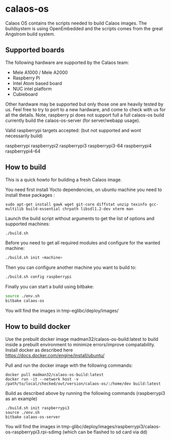 calaos-os
=========

Calaos OS contains the scripts needed to build Calaos images. The buildsystem is using OpenEmbedded and the scripts comes from the great Angstrom build system.


Supported boards
----------------

The following hardware are supported by the Calaos team:
- Mele A1000 / Mele A2000
- Raspberry Pi
- Intel Atom based board
- NUC intel platform
- Cubieboard

Other hardware may be supported but only those one are heavily tested by us. Feel free to try to port to a new hardware, and come to check with us for all the details. Note, raspberry pi does not support full a full calaos-os build currently build the calaos-os-server (for server/webapp usage).

Valid raspberrypi targets accepted: (but not supported and wont necessarily build)

raspberrypi
raspberrypi2
raspberrypi3
raspberrypi3-64
raspberrypi4
raspberrypi4-64

How to build
------------

This is a quick howto for building a fresh Calaos image.

You need first install Yocto dependencies, on ubuntu machine you need to install these packages : 
```
sudo apt-get install gawk wget git-core diffstat unzip texinfo gcc-multilib build-essential chrpath libsdl1.2-dev xterm man
```
Launch the build script without arguments to get the list of options and supported machines:
```bash
./build.sh
```

Before you need to get all required modules and configure for the wanted machine:
```bash
./build.sh init <machine>
```

Then you can configure another machine you want to build to:
```bash
./build.sh config raspberrypi
```

Finally you can start a build using bitbake:
```bash
source ./env.sh
bitbake calaos-os
```

You will find the images in tmp-eglibc/deploy/images/

How to build docker
------------
Use the prebuilt docker image madman32/calaos-os-build:latest to build inside a prebuilt environment to minimize errors/improve compatability.
Install docker as described here https://docs.docker.com/engine/install/ubuntu/

Pull and run the docker image with the following commands:
```
docker pull madman32/calaos-os-build:latest
docker run -it --network host -v /path/to/local/checked/out/version/calaos-os/:/home/dev build:latest
```

Build as described above by running the following commands (raspberrypi3 as an example)
```
./build.sh init raspberrypi3
source ./env.sh
bitbake calaos-os-server
```
You will find the images in tmp-glibc/deploy/images/raspberrypi3/calaos-os-raspberrypi3.rpi-sdimg (which can be flashed to sd card via dd)
